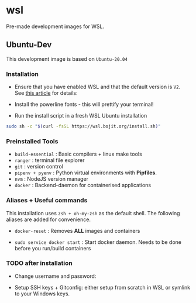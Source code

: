 # wsl
Pre-made development images for WSL.

## Ubuntu-Dev
This development image is based on `Ubuntu-20.04`

### Installation

- Ensure that you have enabled WSL and that the default version is `V2`. See [this article](https://docs.microsoft.com/en-us/windows/wsl/install) for details:

- Install the powerline fonts - this will prettify your terminal!

- Run the install script in a fresh WSL Ubuntu installation
```bash
sudo sh -c "$(curl -fsSL https://wsl.bojit.org/install.sh)"
```

### Preinstalled Tools

- `build-essential` : Basic compilers + linux make tools
- `ranger` : terminal file explorer
- `git` : version control
- `pipenv + pyenv` : Python virtual environments with **Pipfiles**.
- `nvm` : NodeJS version manager
- `docker` : Backend-daemon for containerised applications

### Aliases + Useful commands
This installation uses `zsh + oh-my-zsh` as the default shell. The following aliases are added for convenience.

- `docker-reset` : Removes **ALL** images and containers

- `sudo service docker start` : Start docker daemon. Needs to be done before you run/build containers


### TODO after installation

- Change username and password:

- Setup SSH keys + Gitconfig: either setup from scratch in WSL or symlink to your Windows keys.